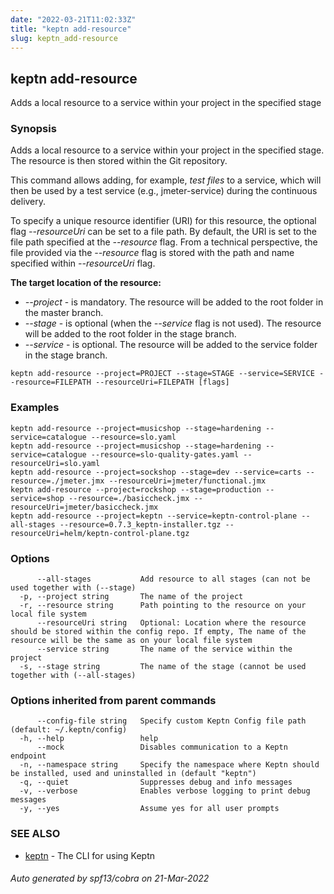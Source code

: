 ```yaml
---
date: "2022-03-21T11:02:33Z"
title: "keptn add-resource"
slug: keptn_add-resource
---
```

## keptn add-resource

Adds a local resource to a service within your project in the specified stage

### Synopsis

Adds a local resource to a service within your project in the specified stage. The resource is then stored within the Git repository.

This command allows adding, for example, *test files* to a service, which will then be used by a test service (e.g., jmeter-service) during the continuous delivery.

To specify a unique resource identifier (URI) for this resource, the optional flag *--resourceUri* can be set to a file path. 
By default, the URI is set to the file path specified at the *--resource* flag. 
From a technical perspective, the file provided via the *--resource* flag is stored with the path and name specified within *--resourceUri* flag.

**The target location of the resource:**

- *--project* - is mandatory. The resource will be added to the root folder in the master branch. 
- *--stage* - is optional (when the *--service* flag is not used). The resource will be added to the root folder in the stage branch.
- *--service* - is optional. The resource will be added to the service folder in the stage branch.


```
keptn add-resource --project=PROJECT --stage=STAGE --service=SERVICE --resource=FILEPATH --resourceUri=FILEPATH [flags]
```

### Examples

```
keptn add-resource --project=musicshop --stage=hardening --service=catalogue --resource=slo.yaml
keptn add-resource --project=musicshop --stage=hardening --service=catalogue --resource=slo-quality-gates.yaml --resourceUri=slo.yaml
keptn add-resource --project=sockshop --stage=dev --service=carts --resource=./jmeter.jmx --resourceUri=jmeter/functional.jmx
keptn add-resource --project=rockshop --stage=production --service=shop --resource=./basiccheck.jmx --resourceUri=jmeter/basiccheck.jmx
keptn add-resource --project=keptn --service=keptn-control-plane --all-stages --resource=0.7.3_keptn-installer.tgz --resourceUri=helm/keptn-control-plane.tgz
```

### Options

```
      --all-stages           Add resource to all stages (can not be used together with (--stage)
  -p, --project string       The name of the project
  -r, --resource string      Path pointing to the resource on your local file system
      --resourceUri string   Optional: Location where the resource should be stored within the config repo. If empty, The name of the resource will be the same as on your local file system
      --service string       The name of the service within the project
  -s, --stage string         The name of the stage (cannot be used together with (--all-stages)
```

### Options inherited from parent commands

```
      --config-file string   Specify custom Keptn Config file path (default: ~/.keptn/config)
  -h, --help                 help
      --mock                 Disables communication to a Keptn endpoint
  -n, --namespace string     Specify the namespace where Keptn should be installed, used and uninstalled in (default "keptn")
  -q, --quiet                Suppresses debug and info messages
  -v, --verbose              Enables verbose logging to print debug messages
  -y, --yes                  Assume yes for all user prompts
```

### SEE ALSO

* [keptn](../keptn/)	 - The CLI for using Keptn

###### Auto generated by spf13/cobra on 21-Mar-2022
